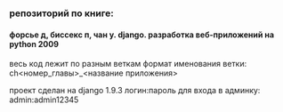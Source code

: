 ### репозиторий по книге:
#### форсье д, биссекс п, чан у. django. разработка веб-приложений на python 2009

весь код лежит по разным веткам
формат именования ветки: ch<номер_главы>\_<название приложения>

проект сделан на django 1.9.3
логин:пароль для входа в админку: admin:admin12345